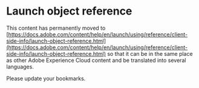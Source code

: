 # Launch object reference

This content has permanently moved to [https://docs.adobe.com/content/help/en/launch/using/reference/client-side-info/launch-object-reference.html](https://docs.adobe.com/content/help/en/launch/using/reference/client-side-info/launch-object-reference.html) so that it can be in the same place as other Adobe Experience Cloud content and be translated into several languages.

Please update your bookmarks.
